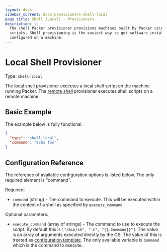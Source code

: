 ```yaml
---
layout: docs
sidebar_current: docs-provisioners-shell-local
page_title: Shell (Local) - Provisioners
description: |-
  The shell Packer provisioner provisions machines built by Packer using shell
  scripts. Shell provisioning is the easiest way to get software installed and
  configured on a machine.
---
```


# Local Shell Provisioner

Type: `shell-local`

The local shell provisioner executes a local shell script on the machine running
Packer. The [remote shell](/docs/provisioners/shell.html) provisioner executes
shell scripts on a remote machine.

## Basic Example

The example below is fully functional.

```json
{
  "type": "shell-local",
  "command": "echo foo"
}
```

## Configuration Reference

The reference of available configuration options is listed below. The only
required element is "command".

Required:

- `command` (string) - The command to execute. This will be executed within
    the context of a shell as specified by `execute_command`.

Optional parameters:

- `execute_command` (array of strings) - The command to use to execute
    the script. By default this is `["/bin/sh", "-c", "{{.Command}}"]`. The value
    is an array of arguments executed directly by the OS. The value of this is
    treated as [configuration
    template](/docs/templates/engine.html). The only available
    variable is `Command` which is the command to execute.
